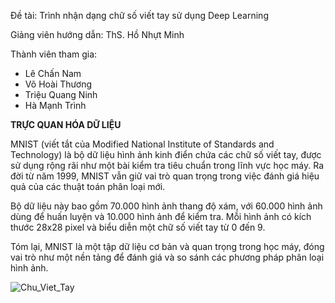 Đề tài: Trình nhận dạng chữ số viết tay sử dụng Deep Learning


Giảng viên hướng dẫn: ThS. Hồ Nhựt Minh


Thành viên tham gia:
- Lê Chấn Nam
- Võ Hoài Thương
- Triệu Quang Ninh
- Hà Mạnh Trình


**TRỰC QUAN HÓA DỮ LIỆU** 

MNIST (viết tắt của Modified National Institute of Standards and Technology) là bộ dữ liệu hình ảnh kinh điển chứa các chữ số viết tay, được sử dụng rộng rãi như một bài kiểm tra tiêu chuẩn trong lĩnh vực học máy. Ra đời từ năm 1999, MNIST vẫn giữ vai trò quan trọng trong việc đánh giá hiệu quả của các thuật toán phân loại mới.

Bộ dữ liệu này bao gồm 70.000 hình ảnh thang độ xám, với 60.000 hình ảnh dùng để huấn luyện và 10.000 hình ảnh để kiểm tra. Mỗi hình ảnh có kích thước 28x28 pixel và biểu diễn một chữ số viết tay từ 0 đến 9.

Tóm lại, MNIST là một tập dữ liệu cơ bản và quan trọng trong học máy, đóng vai trò như một nền tảng để đánh giá và so sánh các phương pháp phân loại hình ảnh.

![Chu_Viet_Tay]([http://~](https://img.notionusercontent.com/s3/prod-files-secure%2F00aad975-db80-4ca6-a0d4-8e4e6c3b58fd%2F0b00715a-d848-4bdc-bc1f-c1ead8fe812e%2Fmnist.png/size/w=910?exp=1729693167&sig=7tCnP5q-1pGv7f7dBYfNykbIHB4sksij5-XwA_pRGkQ))
